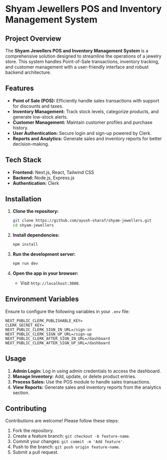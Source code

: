 # Shyam Jewellers POS and Inventory Management System

## Project Overview
The **Shyam Jewellers POS and Inventory Management System** is a comprehensive solution designed to streamline the operations of a jewelry store. This system handles Point-of-Sale transactions, inventory tracking, and customer management with a user-friendly interface and robust backend architecture.

## Features
- **Point of Sale (POS):** Efficiently handle sales transactions with support for discounts and taxes.
- **Inventory Management:** Track stock levels, categorize products, and generate low-stock alerts.
- **Customer Management:** Maintain customer profiles and purchase history.
- **User Authentication:** Secure login and sign-up powered by Clerk.
- **Reports and Analytics:** Generate sales and inventory reports for better decision-making.

## Tech Stack
- **Frontend:** Next.js, React, Tailwind CSS
- **Backend:** Node.js, Express.js
- **Authentication:** Clerk

## Installation

1. **Clone the repository:**
   ```bash
   git clone https://github.com/ayush-sharaf/shyam-jewellers.git
   cd shyam-jewellers
   ```

2. **Install dependencies:**
   ```bash
   npm install
   ```

4. **Run the development server:**
   ```bash
   npm run dev
   ```

5. **Open the app in your browser:**
   - Visit `http://localhost:3000`.

## Environment Variables
Ensure to configure the following variables in your `.env` file:
```env
NEXT_PUBLIC_CLERK_PUBLISHABLE_KEY=
CLERK_SECRET_KEY=
NEXT_PUBLIC_CLERK_SIGN_IN_URL=/sign-in
NEXT_PUBLIC_CLERK_SIGN_UP_URL=/sign-up
NEXT_PUBLIC_CLERK_AFTER_SIGN_IN_URL=/dashboard
NEXT_PUBLIC_CLERK_AFTER_SIGN_UP_URL=/dashboard
```

## Usage
1. **Admin Login:** Log in using admin credentials to access the dashboard.
2. **Manage Inventory:** Add, update, or delete product entries.
3. **Process Sales:** Use the POS module to handle sales transactions.
4. **View Reports:** Generate sales and inventory reports from the analytics section.



## Contributing
Contributions are welcome! Please follow these steps:
1. Fork the repository.
2. Create a feature branch: `git checkout -b feature-name`.
3. Commit your changes: `git commit -m 'Add feature'`.
4. Push to the branch: `git push origin feature-name`.
5. Submit a pull request.

